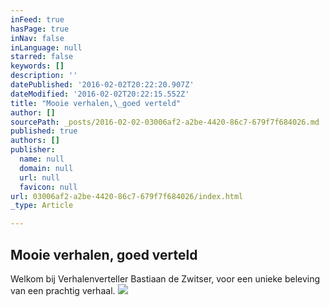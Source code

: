 ```yaml
---
inFeed: true
hasPage: true
inNav: false
inLanguage: null
starred: false
keywords: []
description: ''
datePublished: '2016-02-02T20:22:20.907Z'
dateModified: '2016-02-02T20:22:15.552Z'
title: "Mooie verhalen,\_goed verteld"
author: []
sourcePath: _posts/2016-02-02-03006af2-a2be-4420-86c7-679f7f684026.md
published: true
authors: []
publisher:
  name: null
  domain: null
  url: null
  favicon: null
url: 03006af2-a2be-4420-86c7-679f7f684026/index.html
_type: Article

---
```

## Mooie verhalen, goed verteld

Welkom bij Verhalenverteller Bastiaan de Zwitser, voor een unieke beleving van een prachtig verhaal.
![](https://s3-us-west-2.amazonaws.com/the-grid-img/p/8e6c1337777e01223370a09c9ddce02214fef66e.jpg)